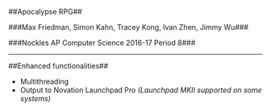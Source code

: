##Apocalypse RPG##

###Max Friedman, Simon Kahn, Tracey Kong, Ivan Zhen, Jimmy Wu###

###Nockles AP Computer Science 2016-17 Period 8###


___


##Enhanced functionalities##

* Multithreading
* Output to Novation Launchpad Pro *(Launchpad MKII supported on some systems)*
